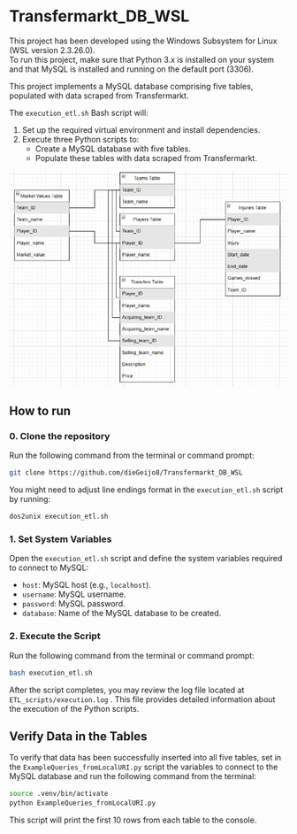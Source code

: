 # Transfermarkt_DB_WSL

This project has been developed using the Windows Subsystem for Linux (WSL version 2.3.26.0).  
To run this project, make sure that Python 3.x is installed on your system 
and that MySQL is installed and running on the default port (3306).

This project implements a MySQL database comprising five tables, populated with data scraped from Transfermarkt.

The `execution_etl.sh` Bash script will:  
1. Set up the required virtual environment and install dependencies.  
2. Execute three Python scripts to:
   - Create a MySQL database with five tables.
   - Populate these tables with data scraped from Transfermarkt.  
   
![My Image](DBschema.png)

## How to run 
### 0. Clone the repository
Run the following command from the terminal or command prompt: 
   ```bash
   git clone https://github.com/dieGeijo8/Transfermarkt_DB_WSL
   ```
You might need to adjust line endings format in the `execution_etl.sh` script by running:
   ```bash
   dos2unix execution_etl.sh
   ```
### 1. Set System Variables  
   Open the `execution_etl.sh` script and define the system variables required to connect to MySQL:  
   - `host`: MySQL host (e.g., `localhost`).  
   - `username`: MySQL username.  
   - `password`: MySQL password.  
   - `database`: Name of the MySQL database to be created.  

### 2. Execute the Script  
   Run the following command from the terminal or command prompt:  
   ```bash
   bash execution_etl.sh
   ```
After the script completes, you may review the log file located at `ETL_scripts/execution.log`
. This file provides detailed information about the execution of the Python scripts.

## Verify Data in the Tables
To verify that data has been successfully inserted into all five tables, 
set in the `ExampleQueries_fromLocalURI.py` script the variables to connect to the MySQL database
and run the following command from the terminal:   
   ```bash
   source .venv/bin/activate
   python ExampleQueries_fromLocalURI.py
   ``` 
This script will print the first 10 rows from each table to the console.
